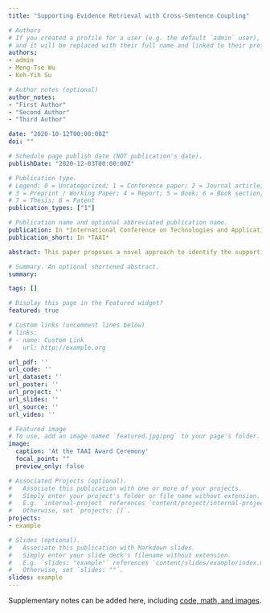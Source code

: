 ```yaml
---
title: "Supporting Evidence Retrieval with Cross-Sentence Coupling"

# Authors
# If you created a profile for a user (e.g. the default `admin` user), write the username (folder name) here 
# and it will be replaced with their full name and linked to their profile.
authors:
- admin
- Meng-Tse Wu
- Keh-Yih Su

# Author notes (optional)
author_notes:
- "First Author"
- "Second Author"
- "Third Author"

date: "2020-10-12T00:00:00Z"
doi: ""

# Schedule page publish date (NOT publication's date).
publishDate: "2020-12-03T00:00:00Z"

# Publication type.
# Legend: 0 = Uncategorized; 1 = Conference paper; 2 = Journal article;
# 3 = Preprint / Working Paper; 4 = Report; 5 = Book; 6 = Book section;
# 7 = Thesis; 8 = Patent
publication_types: ["1"]

# Publication name and optional abbreviated publication name.
publication: In *International Conference on Technologies and Applications of Artificial Intelligence*
publication_short: In *TAAI*

abstract: This paper proposes a novel approach to identify the supporting evidence (SE) sentence (within a related document) that has low lexicon recall rate with the given question passage. Previous approaches such as BERT mainly identify SE sentences via implic- itly measuring the text similarity between the question and each sentence in the related document. However, some SE sentences possess low recall rates because they have low word-overlapping with the question text. This situation frequently occurs when the complete information crosses more than one sentence. We thus propose a novel model that incorporates cross-sentence coupling between adjacent sentences. The experiments conducted on a Chinese QA data-set show the proposed model has made 2.1% EM improvement comparing with BERT baseline.

# Summary. An optional shortened abstract.
summary: 

tags: []

# Display this page in the Featured widget?
featured: true

# Custom links (uncomment lines below)
# links:
# - name: Custom Link
#   url: http://example.org

url_pdf: ''
url_code: ''
url_dataset: ''
url_poster: ''
url_project: ''
url_slides: ''
url_source: ''
url_video: ''

# Featured image
# To use, add an image named `featured.jpg/png` to your page's folder. 
image: 
  caption: 'At the TAAI Award Ceremony'
  focal_point: ""
  preview_only: false

# Associated Projects (optional).
#   Associate this publication with one or more of your projects.
#   Simply enter your project's folder or file name without extension.
#   E.g. `internal-project` references `content/project/internal-project/index.md`.
#   Otherwise, set `projects: []`.
projects:
- example

# Slides (optional).
#   Associate this publication with Markdown slides.
#   Simply enter your slide deck's filename without extension.
#   E.g. `slides: "example"` references `content/slides/example/index.md`.
#   Otherwise, set `slides: ""`.
slides: example
---
```



Supplementary notes can be added here, including [code, math, and images](https://wowchemy.com/docs/writing-markdown-latex/).
